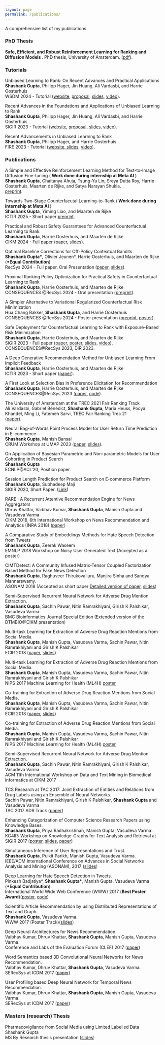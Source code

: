 ```yaml
---
layout: page
permalink: /publications/
---
```


A comprehensive list of my publications. 

### PhD Thesis

<b> Safe, Efficient, and Robust Reinforcement Learning for Ranking and Diffusion Models </b>. PhD thesis, University of Amsterdam. 
([pdf](https://dare.uva.nl/search?identifier=669b7ddf-8c57-44c1-917d-9160ae14c04e)).


### Tutorials

Unbiased Learning to Rank: On Recent Advances and Practical Applications <br>
<b>Shashank Gupta</b>, Philipp Hager, Jin Huang, Ali Vardasbi, and Harrie Oosterhuis <br>
WSDM 2024 - Tutorial ([website](https://sites.google.com/view/wsdm-2024-tutorial-ultr/), [proposal](https://drive.google.com/file/d/1v8TAAM2mSA2-Zf3Mp-8-9O8gg1o6Nrji/view?usp=sharing), [slides](https://drive.google.com/file/d/1-sRsFkG4juBHqqQ-ces3HRvtYHpR0l7U/view?usp=sharing), [video](https://www.youtube.com/watch?v=fcqCkjgOnJ8)).

Recent Advances in the Foundations and Applications of Unbiased Learning to Rank <br>
<b>Shashank Gupta</b>, Philipp Hager, Jin Huang, Ali Vardasbi, and Harrie Oosterhuis <br>
SIGIR 2023 - Tutorial ([website](https://sites.google.com/view/sigir-2023-tutorial-ultr), [proposal](https://drive.google.com/file/d/1HZP5X_5czqKWoAjXDAnC1PxvTHIqOjzj/view?usp=sharing), [slides](https://docs.google.com/presentation/d/1NdhDEn8xKPQO-J0YiF6KPKP20CiNLctF7krrGldEywY/present?slide=id.g1e4da214d8b_0_0), [video](https://www.youtube.com/watch?v=fcqCkjgOnJ8)).

Recent Advancements in Unbiased Learning to Rank <br>
<b>Shashank Gupta</b>, Philipp Hager, and Harrie Oosterhuis <br>
FIRE 2023 - Tutorial ([website, slides](https://sites.google.com/view/fire-2023-ultr-tutorial/home), [video](https://www.youtube.com/watch?v=fcqCkjgOnJ8)).


### Publications

A Simple and Effective Reinforcement Learning Method for Text-to-Image Diffusion Fine-tuning (<b> Work done during internship at Meta AI </b>) <br>
<b>Shashank Gupta</b>, Chaitanya Ahuja, Tsung-Yu Lin, Sreya Dutta Roy, Harrie Oosterhuis, Maarten de Rijke, and Satya Narayan Shukla. <br>
[preprint](https://drive.google.com/file/d/1dd0APbfhcQj1g20o3e869U94KVwfNaKF/view?usp=sharing).

Towards Two-Stage Counterfacutal Learning-to-Rank (<b> Work done during internship at Meta AI </b>) <br>
<b>Shashank Gupta</b>, Yiming Liao, and Maarten de Rijke <br>
ICTIR 2025 - Short paper [preprint](https://arxiv.org/pdf/2506.20854).

Practical and Robust Safety Guarantees for Advanced Counterfactual Learning to Rank <br>
<b>Shashank Gupta</b>, Harrie Oosterhuis, and Maarten de Rijke <br>
CIKM 2024 - Full paper ([paper](https://drive.google.com/file/d/1WPGxFq07Qkj6sNEXpCOt_pAD6Hih6sBI/view?usp=sharing), [slides](https://docs.google.com/presentation/d/e/2PACX-1vSibjqPOHFqyWdjAPt6hMzc0pPbIRz30THGlQVewkg3XCX2vGKuoQCzfgeHigleIm4BWYEjqmQo88IW/pub?start=false&loop=false&delayms=10000)).

Optimal Baseline Corrections for Off-Policy Contextual Bandits <br>
<b>Shashank Gupta\*</b>, Olivier Jeunen\*, Harrie Oosterhuis, and Maarten de Rijke (<b>\*Equal Contribution</b>) <br>
RecSys 2024 - Full paper, Oral Presentation ([paper](https://drive.google.com/file/d/16hyfO1Fw9i5HWGlUpLgO3rhh1j3lN8xV/view?usp=sharing), [slides](https://docs.google.com/presentation/d/e/2PACX-1vQXCo6vgbHan3j2k81-JPLc2XY-FyOLgk77IHvKiPDUrFZUymrLp1MmG9Jhy9nHHq-Nb9v1J6y0G_Rn/pub?start=false&loop=false&delayms=10000)).

Proximal Ranking Policy Optimization for Practical Safety in Counterfactual Learning to Rank <br>
<b>Shashank Gupta</b>, Harrie Oosterhuis, and Maarten de Rijke <br>
CONSEQUENCES @RecSys 2024 - Oral presentation ([preprint](https://arxiv.org/abs/2409.09881)).

A Simpler Alternative to Variational Regularized Counterfactual Risk Minimization <br>
Hua Chang Bakker, <b>Shashank Gupta</b>, and Harrie Oosterhuis <br>
CONSEQUENCES @RecSys 2024 - Poster presentation ([preprint](https://arxiv.org/abs/2409.09819), [poster](https://drive.google.com/file/d/1VG_o4LBYLgq9nKJVcJoUaPRe54UPhDOr/view?usp=drive_link)).

Safe Deployment for Counterfactual Learning to Rank with Exposure-Based Risk Minimization <br>
<b>Shashank Gupta</b>, Harrie Oosterhuis, and Maarten de Rijke <br>
SIGIR 2023 - Full paper ([paper](https://drive.google.com/file/d/1GL285QRF44r-G4la0OaIl6IZs73w5aop/view), [poster](https://drive.google.com/file/d/1xhzLB68AzyG-PZcTdxOkyRnIhiVAQhyw/view?usp=sharing), [slides](https://docs.google.com/presentation/d/e/2PACX-1vRWezrXibGt6KpP7DvOazUIHsBs4N904Q7QLC86ynCuOYru_qmNctgwwvAcjnv7wFNDKV3nv10s6JOk/pub?start=false&loop=false&delayms=60000), [video](https://www.youtube.com/watch?v=xlsmhOtwFUc)), CONSEQUENCES@RecSys 2023, DIR 2023.

A Deep Generative Recommendation Method for Unbiased Learning From Implicit Feedback <br>
<b>Shashank Gupta</b>, Harrie Oosterhuis, and Maarten de Rijke <br>
ICTIR 2023 - Short paper ([paper](https://drive.google.com/file/d/1NM1xewIrnrvmILLBX1vYo2vY3bRQmWL5/view?usp=drive_link)).

A First Look at Selection Bias in Preference Elicitation for Recommendation <br>
<b>Shashank Gupta</b>, Harrie Oosterhuis, and Maarten de Rijke <br>
CONSEQUENCES@RecSys 2023 ([paper](https://drive.google.com/file/d/1hRzuTyhjgG7567RuICK9lC2A4apAZJ-j/view?usp=drive_link), [code](https://github.com/shashankg7/Bias-Preference-Elicitation)). 

The University of Amsterdam at the TREC 2021 Fair Ranking Track <br>
Ali Vardasbi, Gabriel Bénédict, <b>Shashank Gupta</b>, Maria Heuss, Pooya Khandel, Ming Li, Fatemeh Sarvi, TREC Fair Ranking Trec 21 <br> ([paper](https://trec.nist.gov/pubs/trec30/papers/IRLab-Amsterdam-F.pdf)).


Neural Bag-of-Words Point Process Model for User Return Time Prediction in E-commerce <br>
<b>Shashank Gupta</b>, Manish Bansal <br>
CRUM Workshop at UMAP 2023 ([paper](https://drive.google.com/file/d/1PQ7JptTuBdtjhtBCrONt2YV-jkxz1z-5/view?usp=sharing), [slides](https://drive.google.com/file/d/1QtzDoKkHgpB-vxhgbfxTThtOXu0jrypY/view?usp=drive_link)).

On Application of Bayesian Parametric and Non-parametric Models for User Cohorting in Product Search <br>
<b>Shashank Gupta</b> <br>
ECNLP@ACL'20, Position paper. 

Session Length Prediction for Product Search on E-commerce Platform <br>
<b>Shashank Gupta</b>, Subhadeep Maji <br>
SIGIR 2020, Short Paper. ([Link](https://iiitaphyd-my.sharepoint.com/:b:/g/personal/shashank_gupta_alumni_iiit_ac_in/EXNmsfIV9MlGjSLdfpYrnmABpcHAhHjvwWC08WPLEmwnqQ?e=E0CLGF))

RARE : A Recurrent Attentive Recommendation Engine for News Aggregators <br>
Dhruv Khattar, Vaibhav Kumar, <b>Shashank Gupta</b>, Manish Gupta and Vasudeva Varma <br>
CIKM 2018, 6th International Workshop on News Recommendation and Analytics (INRA 2018) ([paper](https://vaibhav4595.github.io/files/RARE.pdf))

A Comparative Study of Embeddings Methods for Hate Speech Detection from Tweets <br>
<b>Shashank Gupta</b>, Zeerak Waseem <br>
EMNLP 2018 Workshop on Noisy User Generated Text (Accepted as a poster)

CIMTDetect: A Community Infused Matrix-Tensor Coupled Factorization Based Method for Fake News Detection <br>
<b>Shashank Gupta</b>, Raghuveer Thirukovalluru, Manjira Sinha and Sandya Mannarswamy. <br>
ASONAM 2018 (Accepted as short paper [Detailed version of paper](https://drive.google.com/file/d/1IKXa38n4JC47gtnJ2W3IfiAq1rY8VCpR/view?usp=sharing), [slides](https://docs.google.com/presentation/d/1ZTLZg4HgUkd_ic0wVu_OAhM6QMXJU7Nm0hdawp4gBu0/edit?usp=sharing))

Semi-Supervised Recurrent Neural Network for Adverse Drug Mention Extraction. <br>
<b>Shashank Gupta</b>, Sachin Pawar, Nitin Ramrakhiyani, Girish K Palshikar, Vasudeva Varma <br>
BMC Bioinformatics Journal Special Edition (Extended version of the DTMBIO@CIKM presentation)

Multi-task Learning for Extraction of Adverse Drug Reaction Mentions from Social Media. <br>
<b>Shashank Gupta</b>, Manish Gupta, Vasudeva Varma, Sachin Pawar, Nitin Ramrakhiyani and Girish K Palshikar <br>
ECIR 2018 ([paper](https://drive.google.com/file/d/120_y21rCPzQ6epV9YmAflmEuFw91Db5s/view?usp=sharing), [slides](https://drive.google.com/file/d/1562E7GBNonbjn8PB3Dc3cmoo0ScrFS5m/view?usp=sharing))

Multi-task Learning for Extraction of Adverse Drug Reaction Mentions from Social Media. <br>
<b>Shashank Gupta</b>, Manish Gupta, Vasudeva Varma, Sachin Pawar, Nitin Ramrakhiyani and Girish K Palshikar <br>
NIPS 2017 Machine Learning for Health (ML4H) [poster](https://drive.google.com/file/d/1IXywppgZUpr0rEzbUWVXZovQ1sod8jux/view?usp=sharing)

Co-training for Extraction of Adverse Drug Reaction Mentions from Social Media. <br>
<b>Shashank Gupta</b>, Manish Gupta, Vasudeva Varma, Sachin Pawar, Nitin Ramrakhiyani and Girish K Palshikar <br>
ECIR 2018 ([paper](https://drive.google.com/file/d/1h2uzjKL2_QKin6hRDoAVgDEBrLMgEt8v/view?usp=sharing), [slides](https://drive.google.com/file/d/1ysPD9aBsY-KMSOudSTOF8dHRwJGdC1AB/view?usp=sharing))

Co-training for Extraction of Adverse Drug Reaction Mentions from Social Media. <br>
<b>Shashank Gupta</b>, Manish Gupta, Vasudeva Varma, Sachin Pawar, Nitin Ramrakhiyani and Girish K Palshikar <br>
NIPS 2017 Machine Learning for Health (ML4H) [poster](https://drive.google.com/file/d/1RoKX_BW1H6QO89Jo9DIKZMoxGIP_BmJv/view?usp=sharing)

Semi-Supervised Recurrent Neural Network for Adverse Drug Mention Extraction. <br>
<b>Shashank Gupta</b>, Sachin Pawar, Nitin Ramrakhiyani, Girish K Palshikar, Vasudeva Varma <br>
ACM 11th International Workshop on Data and Text Mining in Biomedical informatics at CIKM 2017

TCS Research at TAC 2017: Joint Extraction of Entities and Relations from Drug Labels using an Ensemble of Neural Networks. <br>
Sachin Pawar, Nitin Ramrakhiyani, Girish K Palshikar, <b>Shashank Gupta</b> and Vasudeva Varma <br>
TAC 2017 ADR Track ([paper](https://drive.google.com/file/d/1XdZ3m9FI4MWVPrS5vhEi0kjvtyN7TgfB/view?usp=sharing))

Enhancing Categorization of Computer Science Research Papers using Knowledge Bases. <br>
<b>Shashank Gupta</b>, Priya Radhakrishnan, Manish Gupta, Vasudeva Varma .<br>
KG4IR: Workshop on Knowledge-Graphs for Text Analysis and Retrieval at SIGIR 2017 ([poster](https://drive.google.com/file/d/0B-7peEFiNjnUd0ltZU0tajFVOGc/view?usp=sharing), [slides](https://drive.google.com/open?id=0B-7peEFiNjnUM1hDOXhlbks1Ulk), [paper](https://drive.google.com/open?id=0B-7peEFiNjnUcFZzWjdWMXp6YkE))

Simultaneous Inference of User Representations and Trust. <br>
<b>Shashank Gupta</b>, Pulkit Parikh, Manish Gupta, Vasudeva Varma. <br>
IEEE/ACM International Conference on Advances in Social Networks Analysis and Mining
(ASONAM), 2017 ([slides](https://drive.google.com/file/d/0B-7peEFiNjnUc0RlMkp2VmJUNjA/view?usp=sharing))

Deep Learning for Hate Speech Detection in Tweets. <br>
Pinkesh Badjatiya\*, <b>Shashank Gupta\*</b>, Manish Gupta, Vasudeva Varma (<b>\*Equal Contribution</b>).<br>
International World Wide Web Conference (WWW) 2017 (<b>Best Poster Award</b>)([poster](https://docs.google.com/presentation/d/1oW6WQKkpj6rAAcQKkN7JaYWZbZZfH2RGnReQxy0_RPw/edit?usp=sharing), [code](https://github.com/pinkeshbadjatiya/twitter-hatespeech))

Scientific Article Recommendation by using Distributed Representations of Text and Graph. <br>
<b>Shashank Gupta</b>, Vasudeva Varma. <br>
WWW 2017 (Poster Track)([slides](https://drive.google.com/open?id=0B-7peEFiNjnUOUVKREgtY3ZWekE))

Deep Neural Architectures for News Recommendation. <br>
Vaibhav Kumar, Dhruv Khattar, <b>Shashank Gupta</b>, Manish Gupta, Vasudeva Varma. <br>
Conference and Labs of the Evaluation Forum (CLEF) 2017 ([paper](https://drive.google.com/file/d/0B-7peEFiNjnUT1UzZDVNM0ZWRnc/view?usp=sharing))

Word Semantics based 3D Convolutional Neural Networks for News Recommendation. <br>
Vaibhav Kumar, Dhruv Khattar, <b>Shashank Gupta</b>, Vasudeva Varma. <br>
SERecSys at ICDM 2017 ([paper](https://drive.google.com/open?id=0B-7peEFiNjnUdk44YVpkdk5YSjg))

User Profiling based Deep Neural Network for Temporal News Recommendation. <br>
Vaibhav Kumar, Dhruv Khattar, <b>Shashank Gupta</b>, Manish Gupta, Vasudeva Varma. <br>
SERecSys at ICDM 2017 ([paper](https://drive.google.com/open?id=0B-7peEFiNjnUNVpieUtVRzBJWUk))

### Masters (research) Thesis

Pharmacovigilance from Social Media using Limited Labelled Data <br>
Shashank Gupta <br>
MS By Research thesis presentation ([slides](https://docs.google.com/presentation/d/e/2PACX-1vTN0FDiDJsy5cdVeAoZVj2ai2x-8zvDPbkR4JygE7XdCxBoDeIgr73vSHuhXRVeKh9jjiIvzwTXgBo4/pub?start=false&loop=false&delayms=60000))



